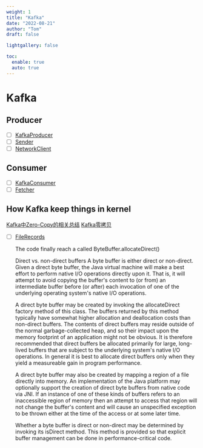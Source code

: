 ```yaml
---
weight: 1
title: "Kafka"
date: "2022-08-21"
author: "Tom"
draft: false

lightgallery: false

toc:
  enable: true
  auto: true
---
```


# Kafka

## Producer

- [ ] [KafkaProducer](https://github.com/ymlai87416-oss/kafka/blob/150fd5b0b18c4761d8f7d7ba9a480aa9f622024f/clients/src/main/java/org/apache/kafka/clients/producer/KafkaProducer.java#L469)
- [ ] [Sender](https://github.com/ymlai87416-oss/kafka/blob/trunk/clients/src/main/java/org/apache/kafka/clients/producer/internals/Sender.java)
- [ ] [NetworkClient](https://github.com/ymlai87416-oss/kafka/blob/trunk/clients/src/main/java/org/apache/kafka/clients/NetworkClient.java)

## Consumer
- [ ] [KafkaConsumer](https://github.com/ymlai87416-oss/kafka/blob/trunk/clients/src/main/java/org/apache/kafka/clients/consumer/KafkaConsumer.java)
- [ ] [Fetcher](https://github.com/ymlai87416-oss/kafka/blob/trunk/clients/src/main/java/org/apache/kafka/clients/consumer/internals/Fetcher.java)

## How Kafka keep things in kernel

[Kafka中Zero-Copy的相关总结](https://blog.csdn.net/funnyrand/article/details/125513774)
[Kafka零拷贝](https://zhuanlan.zhihu.com/p/78335525)

- [ ] [FileRecords](https://github.com/ymlai87416-oss/kafka/blob/150fd5b0b18c4761d8f7d7ba9a480aa9f622024f/clients/src/main/java/org/apache/kafka/common/record/FileRecords.java#L294)

  The code finally reach a called ByteBuffer.allocateDirect()

  Direct vs. non-direct buffers
  A byte buffer is either direct or non-direct. Given a direct byte buffer, the Java virtual machine will make a best effort to perform native I/O operations directly upon it. That is, it will attempt to avoid copying the buffer's content to (or from) an intermediate buffer before (or after) each invocation of one of the underlying operating system's native I/O operations.

  A direct byte buffer may be created by invoking the allocateDirect factory method of this class. The buffers returned by this method typically have somewhat higher allocation and deallocation costs than non-direct buffers. The contents of direct buffers may reside outside of the normal garbage-collected heap, and so their impact upon the memory footprint of an application might not be obvious. It is therefore recommended that direct buffers be allocated primarily for large, long-lived buffers that are subject to the underlying system's native I/O operations. In general it is best to allocate direct buffers only when they yield a measureable gain in program performance.

  A direct byte buffer may also be created by mapping a region of a file directly into memory. An implementation of the Java platform may optionally support the creation of direct byte buffers from native code via JNI. If an instance of one of these kinds of buffers refers to an inaccessible region of memory then an attempt to access that region will not change the buffer's content and will cause an unspecified exception to be thrown either at the time of the access or at some later time.

  Whether a byte buffer is direct or non-direct may be determined by invoking its isDirect method. This method is provided so that explicit buffer management can be done in performance-critical code.
